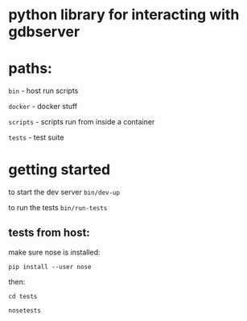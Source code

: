 # python library for interacting with gdbserver

# paths:

`bin` - host run scripts

`docker` - docker stuff

`scripts` - scripts run from inside a container

`tests` - test suite

# getting started

to start the dev server `bin/dev-up`

to run the tests `bin/run-tests`


## tests from host:

make sure nose is installed:

`pip install --user nose`

then:

```
cd tests

nosetests

```
